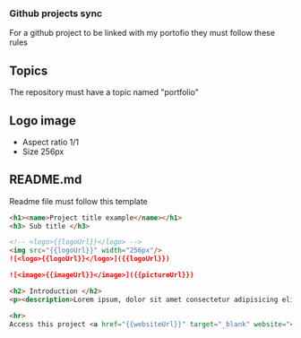 ### Github projects sync

For a github project to be linked with my portofio they must follow these rules

## Topics

The repository must have a topic named "portfolio"

## Logo image
- Aspect ratio 1/1
- Size 256px

## README.md

Readme file must follow this template

```md
<h1><name>Project title example</name></h1>
<h3> Sub title </h3>

<!-- <logo>{{logoUrl}}</logo> -->
<img src="{{logoUrl}}" width="256px"/>
![<logo>{{logoUrl}}</logo>]({{logoUrl}})

![<image>{{imageUrl}}</image>]({{pictureUrl}})

<h2> Introduction </h2>
<p><description>Lorem ipsum, dolor sit amet consectetur adipisicing elit. Exercitationem quo doloremque iusto quae ea illo fugiat voluptatibus odit fuga possimus.</description></p>

<hr>
Access this project <a href="{{websiteUrl}}" target="_blank" website="<website>{{websiteUrl}}</website>" >Here</a>
```